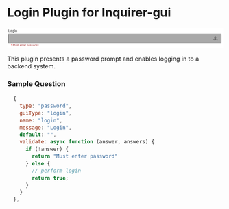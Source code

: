 # Login Plugin for Inquirer-gui

![Inquirer-gui Login](./login.png)

This plugin presents a password prompt and enables logging in to a backend system.

### Sample Question
```js
  {
    type: "password",
    guiType: "login",
    name: "login",
    message: "Login",
    default: "",
    validate: async function (answer, answers) {
      if (!answer) {
        return "Must enter password"
      } else {
        // perform login
        return true;
      }
    }
  },
```
